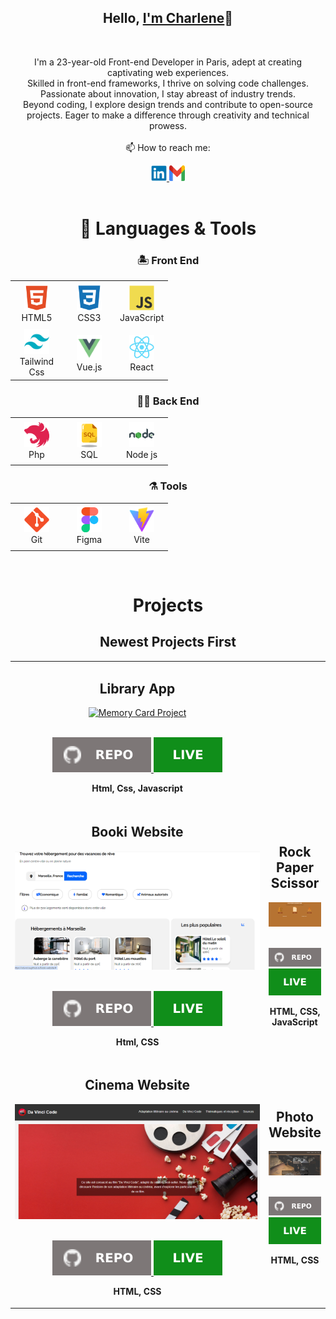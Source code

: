 <h2 align="center">Hello, <a href="https://github.com/oduncica" 
  title="Profile">I'm Charlene</a>👋</h2>
<br>
<p align="center">
  I'm a 23-year-old Front-end Developer in Paris, adept at creating captivating web experiences.  <br
Proficient in HTML, CSS, and JavaScript, I ensure seamless cross-device functionality.  <br>
Skilled in front-end frameworks, I thrive on solving code challenges. Passionate about innovation, I stay abreast of industry trends.  <br>
Beyond coding, I explore design trends and contribute to open-source projects. Eager to make a difference through creativity and technical prowess.
 <br>
 <br>
  📫 How to reach me:
</p>

<div align='center'>
  <a href="https://www.linkedin.com/in/cica-charlene-odunlami/"> 
    <img src="icons/linkedin.svg" alt="LinkedIn" height="25" width='25' />
  </a>
  <a href="mailto: oduncica@gmail.com"> 
    <img src="icons/gmail.svg" alt="Gmail" height="25" width='25' />
  </a>
</div>
<br>

<h1 align="center">🚀 Languages & Tools</h1>

<h3 align='center'>🏝️ Front End</h3>

<table align="center">
  <tr>
    <td align="center" height="70" width="70">
      <img src="icons/html5.svg" alt="HTML" width="40" height="40"/>
      <br/>HTML5
    </td>
    <td align="center" height="70" width="70">
      <img src="icons/css3.svg" alt="CSS3" width="40" height="40"/>
      <br/>CSS3
    </td>
    <td align="center" height="70" width="70">
      <img src="icons/javascript.svg" alt="JavaScript" width="40" height="40"/>
      <br/>JavaScript
    </td>
 
  
  
  </tr>

  <tr>
  <td align="center" height="70" width="70">
      <img src="icons/tailwind.svg" alt="TypeScript" width="40" height="40"/>
      <br/>Tailwind Css
    </td>
   <td align="center" height="70" width="70">
      <img src="icons/vue.svg" alt="Vue" width="40" height="40"/>
      <br/>Vue.js
    </td>
   <td align="center" height="70" width="70">
      <img src="icons/react.svg" alt="React" width="40" height="40"/>
      <br/>React
    </td>
  </tr>
</table>

<h3 align='center'>👷🏻 Back End</h3>

<table align="center">
  <tr>
    <td align="center" height="70" width="70">
      <img src="icons/nest.svg" alt="Nest.js" width="40" height="40"/>
      <br/>Php
    </td>
    <td align="center" height="70" width="70">
      <img src="icons/sql.png" alt="sql" width="40" height="40"/>
      <br/>SQL
    </td>
    <td align="center" height="70" width="70">
      <img src="icons/node.svg" alt="node" width="40" height="40"/>
      <br/>Node js
    </td>
  </tr>
</table>

<h3 align='center'>⚗️ Tools</h3>

<table align="center">
  <tr>
    <td align="center" height="70" width="70">
      <img src="icons/git.svg" alt="Git" width="40" height="40"/>
      <br/>Git
    </td>
  
  <td align="center" height="70" width="70">
      <img src="icons/figma.svg" alt="Figma" width="40" height="40"/>
      <br/>Figma

  </td>
      <td align="center" height="70" width="70">
      <img src="icons/vite.svg" alt="Vite" width="40" height="40"/>
      <br/>Vite
    </td>
  </tr>
</table>

<br>

<h1 align="center">Projects</h1>

<h2 align="center">Newest Projects First</h2>

<table>
  <tr>
    <td width='100%'>
      <h2 align='center'>Library App</h2>
      <div align='center'>  
        <a href='https://oduncica.github.io/memory-card/'>
          <img src='img/memory-card.png' alt='Memory Card Project'/>
        </a>
        <br>
        <br>
        <p>
          <a href='https://github.com/oduncica/memory-card'>
            <img src="icons/repo.svg"/>
          </a>
          <a href='https://oduncica.github.io/memory-card/'>
            <img src='icons/live.svg'/>
          </a>
        </p>
        <p><strong>Html, Css, Javascript</strong></p>
      </div>
    </td>
  </tr>
  <tr>
    <td width='50%'>
    <h2 align='center'>Booki Website</h2>
      <div align='center'>  
        <a href='https://oduncica.github.io/cv-maker/'>
          <img src='img/booki-site.png' alt='CV Creator project'/>
        </a>
        <br>
        <br>
        <p>
          <a href='https://github.com/oduncica/Booki-website'>
            <img src="icons/repo.svg"/>
          </a>
          <a href='https://oduncica.github.io/Booki-website/'>
            <img src='icons/live.svg'/>
          </a>
        </p>
        <p><strong>Html, CSS</strong></p>
      </div></td>
    <td width='50%'>
      <h2 align='center'>Rock Paper Scissor</h2>
      <div align='center'>  
        <a href='https://github.com/oduncica/Rock-paper-scissors'>
          <img src='img/rock.png' alt='Tic Tac Toe project'/>
        </a>
        <br>
        <br>
        <p>
          <a href='https://github.com/oduncica/tic-tac-toe'>
            <img src="icons/repo.svg"/>
          </a>
          <a href='https://oduncica.github.io/Rock-paper-scissors/'>
            <img src='icons/live.svg'/>
          </a>
        </p>
        <p><strong>HTML, CSS, JavaScript</strong></p>
      </div>
    </td>
  </tr>
  <tr>
    <td width='50%'>
      <h2 align='center'>Cinema Website</h2>
      <div align='center'>  
        <a href='https://oduncica.github.io/library/'>
          <img src='img/cinema.png' alt='library'/>
        </a>
        <br>
        <br>
        <p>
          <a href='https://github.com/oduncica/cinema'>
            <img src="icons/repo.svg"/>
          </a>
          <a href='https://oduncica.github.io/cinema/'>
            <img src='icons/live.svg'/>
          </a>
        </p>
        <p><strong>HTML, CSS</strong></p>
      </div>
    </td>
    <td width='50%'>
      <h2 align="center">Photo Website</h2>
      <div align="center">  
        <a href='https://oduncica.github.io/admin-dashboard/'>
          <img src="img/photo.png" alt="dashboard"/>
        </a>
        <br>
        <br>
        <p>
          <a href='https://github.com/oduncica/Photo'>
            <img src="icons/repo.svg"/>
          </a>
          <a href="https://oduncica.github.io/Photo/">
            <img src="icons/live.svg"/>
          </a>
        </p>
        <p><strong>HTML, CSS</strong></p>
      </div>
    </td>
  </tr>
</table>
